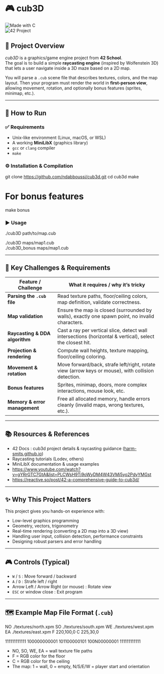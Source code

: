 # 🎮 cub3D

![Made with C](https://img.shields.io/badge/Made%20with-C-blue?logo=c)  
![42 Project](https://img.shields.io/badge/42-Project-black?logo=42)

## 🧠 Project Overview

*cub3D* is a graphics/game engine project from **42 School**.  
The goal is to build a simple **raycasting engine** (inspired by Wolfenstein 3D) that lets a user navigate inside a 3D maze based on a 2D map.

You will parse a `.cub` scene file that describes textures, colors, and the map layout. Then your program must render the world in **first-person view**, allowing movement, rotation, and optionally bonus features (sprites, minimap, etc.).

---

## 🚀 How to Run

### ✅ Requirements

- Unix-like environment (Linux, macOS, or WSL)  
- A working **MiniLibX** (graphics library)  
- `gcc` or `clang` compiler  
- `make`

### ⚙️ Installation & Compilation

git clone https://github.com/ndabboussi/cub3d.git
cd cub3d
make
# For bonus features	
make bonus

### ▶️ Usage		
./cub3D path/to/map.cub	

./cub3D maps/map1.cub	
./cub3D_bonus maps/map1.cub	

---

## 🔑 Key Challenges & Requirements	
| Feature / Challenge            | What it requires / why it’s tricky                                                                        |
| ------------------------------ | --------------------------------------------------------------------------------------------------------- |
| **Parsing the `.cub` file**    | Read texture paths, floor/ceiling colors, map definition, validate correctness.                           |
| **Map validation**             | Ensure the map is closed (surrounded by walls), exactly one spawn point, no invalid characters.           |
| **Raycasting & DDA algorithm** | Cast a ray per vertical slice, detect wall intersections (horizontal & vertical), select the closest hit. |
| **Projection & rendering**     | Compute wall heights, texture mapping, floor/ceiling coloring.                                            |
| **Movement & rotation**        | Move forward/back, strafe left/right, rotate view (arrow keys or mouse), with collision detection.        |
| **Bonus features**             | Sprites, minimap, doors, more complex interactions, mouse look, etc.                                      |
| **Memory & error management**  | Free all allocated memory, handle errors cleanly (invalid maps, wrong textures, etc.).                    |

---

## 📚 Resources & References

- 42 Docs : cub3d project details & raycasting guidance ([harm-smits.github.io](https://harm-smits.github.io/42docs/projects/cub3d))
- Raycasting tutorials (Lodev, others)
- MiniLibX documentation & usage examples
- https://www.youtube.com/watch?v=gYRrGTC7GtA&list=PLCWsH9Tj9oWyDM4W43VMj5yo2PdyYMGst
- https://reactive.so/post/42-a-comprehensive-guide-to-cub3d/

---

## ✨ Why This Project Matters

This project gives you hands-on experience with:

- Low-level graphics programming  
- Geometry, vectors, trigonometry  
- Real-time rendering (converting a 2D map into a 3D view)  
- Handling user input, collision detection, performance constraints  
- Designing robust parsers and error handling  

---

## 🎮 Controls (Typical)

- `W` / `S` : Move forward / backward  
- `A` / `D` : Strafe left / right  
- Arrow Left / Arrow Right (or mouse) : Rotate view  
- `ESC` or window close : Exit program  

---

## 🗺 Example Map File Format (`.cub`)

NO ./textures/north.xpm
SO ./textures/south.xpm
WE ./textures/west.xpm
EA ./textures/east.xpm
F 220,100,0
C 225,30,0

111111111111
100000000001
101100000101
100N00000001
111111111111

- NO, SO, WE, EA = wall texture file paths
- F = RGB color for the floor	
- C = RGB color for the ceiling
- The map: 1 = wall, 0 = empty, N/S/E/W = player start and orientation	
